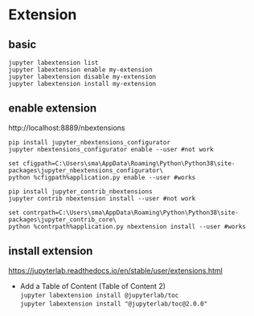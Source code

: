 # Extension

## basic
```
jupyter labextension list
jupyter labextension enable my-extension
jupyter labextension disable my-extension
jupyter labextension install my-extension
```

## enable extension
http://localhost:8889/nbextensions
```
pip install jupyter_nbextensions_configurator
jupyter nbextensions_configurator enable --user #not work

set cfigpath=C:\Users\sma\AppData\Roaming\Python\Python38\site-packages\jupyter_nbextensions_configurator\
python %cfigpath%application.py enable --user #works

pip install jupyter_contrib_nbextensions
jupyter contrib nbextension install --user #not work

set contrpath=C:\Users\sma\AppData\Roaming\Python\Python38\site-packages\jupyter_contrib_core\
python %contrpath%application.py nbextension install --user #works
```

## install extension
https://jupyterlab.readthedocs.io/en/stable/user/extensions.html
- Add a Table of Content (Table of Content 2)\
  `jupyter labextension install @jupyterlab/toc`\
  `jupyter labextension install "@jupyterlab/toc@2.0.0"`
